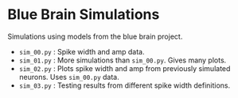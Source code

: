 # Blue Brain Simulations
Simulations using models from the blue brain project.

* `sim_00.py` : Spike width and amp data.
* `sim_01.py` : More simulations than `sim_00.py`. Gives many plots.
* `sim_02.py` : Plots spike width and amp from previously simulated neurons.
                Uses `sim_00.py` data.
* `sim_03.py` : Testing results from different spike width definitions. 
